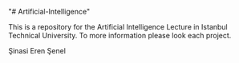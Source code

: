 "# Artificial-Intelligence"

This is a repository for the Artificial Intelligence Lecture in Istanbul Technical University. To more information please look each project.

Şinasi Eren Şenel
